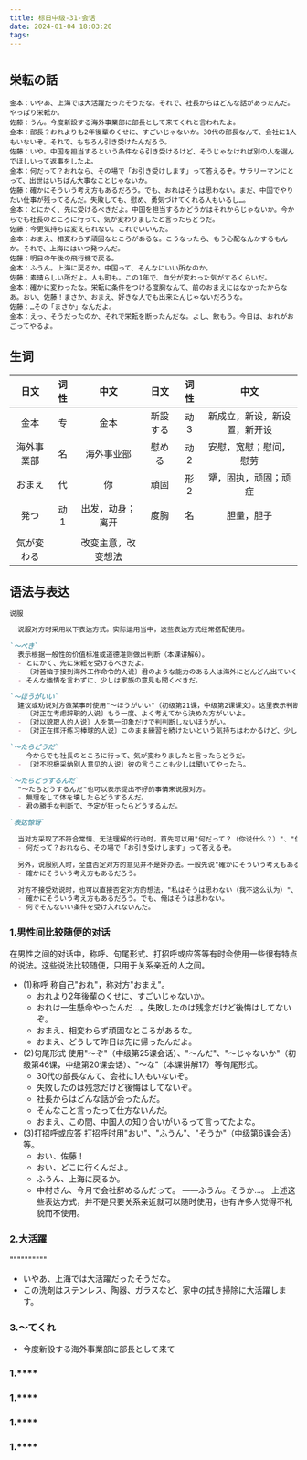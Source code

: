 ```yaml
---
title: 标日中级-31-会话
date: 2024-01-04 18:03:20
tags:
---
```


# 

## 栄転の話

```text
金本：いやあ、上海では大活躍だったそうだな。それで、社長からはどんな話があったんだ。やっぱり栄転か。
佐藤：うん。今度新設する海外事業部に部長として来てくれと言われたよ。
金本：部長？おれよりも2年後輩のくせに、すごいじゃないか。30代の部長なんて、会社に1人もいないぞ。それで、もちろん引き受けたんだろう。
佐藤：いや。中国を担当するという条件なら引き受けるけど、そうじゃなければ別の人を選んでほしいって返事をしたよ。
金本：何だって？おれなら、その場で「お引き受けします」って答えるぞ。サラリーマンにとって、出世はいちばん大事なことじゃないか。
佐藤：確かにそういう考え方もあるだろう。でも、おれはそうは思わない。まだ、中国でやりたい仕事が残ってるんだ。失敗しても、慰め、勇気づけてくれる人もいるし…。
金本：とにかく、先に受けるべきだよ。中国を担当するかどうかはそれからじゃないか。今からでも社長のところに行って、気が変わりましたと言ったらどうだ。
佐藤：今更気持ちは変えられない。これでいいんだ。
金本：おまえ、相変わらず頑固なところがあるな。こうなったら、もう心配なんかするもんか。それで、上海にはいつ発つんだ。
佐藤：明日の午後の飛行機で戻る。
金本：ふうん。上海に戻るか。中国って、そんなにいい所なのか。
佐藤：素晴らしい所だよ。人も町も。この1年で、自分が変わった気がするくらいだ。
金本：確かに変わったな。栄転に条件をつける度胸なんて、前のおまえにはなかったからなあ。おい、佐藤！まさか、おまえ、好きな人でも出来たんじゃないだろうな。
佐藤：…その「まさか」なんだよ。
金本：えっ、そうだったのか、それで栄転を断ったんだな。よし、飲もう。今日は、おれがおごってやるよ。
```

## 生词

|    日文    | 词性  |        中文        |   日文   | 词性  |             中文             |
| :--------: | :---: | :----------------: | :------: | :---: | :--------------------------: |
|    金本    |  专   |        金本        | 新設する |  动3  | 新成立，新设，新设置，新开设 |
| 海外事業部 |  名   |     海外事业部     |  慰める  |  动2  |    安慰，宽慰；慰问，慰劳    |
|   おまえ   |  代   |         你         |   頑固   |  形2  |     犟，固执，顽固；顽症     |
|    発つ    |  动1  |  出发，动身；离开  |   度胸   |  名   |          胆量，胆子          |
|            |       |                    |          |       |                              |
| 気が変わる |       | 改变主意，改变想法 |          |       |                              |

## 语法与表达

```markdown
说服

  说服对方时采用以下表达方式。实际运用当中，这些表达方式经常搭配使用。

`～べき`
  表示根据一般性的价值标准或道德准则做出判断（本课讲解6）。
  - とにかく、先に栄転を受けるべきだよ。
  - 〔对苦恼于接到海外工作命令的人说〕君のような能力のある人は海外にどんどん出ていくべきだ。
  - そんな強情を言わずに、少しは家族の意見も聞くべきだ。

`～ほうがいい`
  建议或劝说对方做某事时使用"～ほうがいい"（初级第21课，中级第2课课文）。这里表示判断，"どちらかというと～ほうがいい（要选择的话，最好～）"。也可以用疑问句形式"～ほうがいいのではないか"。
  - 〔对正在考虑辞职的人说〕もう一度、よく考えてから決めた方がいいよ。
  - 〔对以貌取人的人说〕人を第一印象だけで判判断しないほうがい。
  - 〔对正在挥汗练习棒球的人说〕このまま練習を続けたいという気持ちはわかるけど、少し休憩したほうがいいんじゃないか？

`～たらどうだ`
  - 今からでも社長のところに行って、気が変わりましたと言ったらどうだ。
  - 〔对不积极采纳别人意见的人说〕彼の言うことも少しは聞いてやったら。

`～たらどうするんだ`
  "～たらどうするんだ"也可以表示提出不好的事情来说服对方。
  - 無理をして体を壊したらどうするんだ。
  - 君の勝手な判断で、予定が狂ったらどうするんだ。

`表达惊讶`

  当对方采取了不符合常情、无法理解的行动时，首先可以用"何だって？（你说什么？）"、"信じられない！（你骗人！）"等表示惊讶，然后再进行说服。
  - 何だって？おれなら、その場で「お引き受けします」って答えるぞ。
  
  另外，说服别人时，全盘否定对方的意见并不是好办法。一般先说"確かにそういう考えもある（确实也有人会这么想）"、"君の考えはわかる（我明白你的想法）"，暂且表示理解，然后使用"～べきだ"、"～ほうがいい"、"～たらどうだ"等表达方式进行说服。
  - 確かにそういう考え方もあるだろう。
  
  对方不接受劝说时，也可以直接否定对方的想法，"私はそうは思わない（我不这么认为）"、"何で～ないんだ（为什么不呢?）"，不过之前通常先表示理解对方的行动或意见，然后再陈述自己的观点。
  - 確かにそういう考え方もあるだろう。でも、俺はそうは思わない。
  - 何でそんないい条件を受け入れないんだ。
```

### 1.**男性间比较随便的对话**

  在男性之间的对话中，称呼、句尾形式、打招呼或应答等有时会使用一些很有特点的说法。这些说法比较随便，只用于关系亲近的人之间。
  - (1)称呼
    称自己"おれ"，称对方"おまえ"。
    - おれより2年後輩のくせに、すごいじゃないか。
    - おれは一生懸命やったんだ…。失敗したのは残念だけど後悔はしてないぞ。
    - おまえ、相変わらず頑固なところがあるな。
    - おまえ、どうして昨日は先に帰ったんだよ。
  - (2)句尾形式
    使用"～ぞ"（中级第25课会话）、"～んだ"、"～じゃないか"（初级第46课，中级第20课会话）、"～な"（本课讲解17）等句尾形式。
    - 30代の部長なんて、会社に1人もいないぞ。
    - 失敗したのは残念だけど後悔はしてないぞ。
    - 社長からはどんな話が会ったんだ。
    - そんなこと言ったって仕方ないんだ。
    - おまえ、この間、中国人の知り合いがいるって言ってたよな。
  - (3)打招呼或应答
    打招呼时用"おい"、"ふうん"、"そうか"（中级第6课会话）等。
    - おい、佐藤！
    - おい、どこに行くんだよ。
    - ふうん、上海に戻るか。
    - 中村さん、今月で会社辞めるんだって。
    ――ふうん。そうか...。
  上述这些表达方式，并不是只要关系亲近就可以随时使用，也有许多人觉得不礼貌而不使用。

### 2.**大活躍**

  """"""""""
  - いやあ、上海では大活躍だったそうだな。
  - この洗剤はステンレス、陶器、ガラスなど、家中の拭き掃除に大活躍します。
  

### 3.**～てくれ**

  - 今度新設する海外事業部に部長として来て

### 1.****


### 1.****


### 1.****


### 1.****

